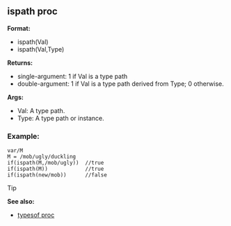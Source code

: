## ispath proc

**Format:**
+   ispath(Val)
+   ispath(Val,Type)

**Returns:**
+   single-argument: 1 if Val is a type path
+   double-argument: 1 if Val is a type path derived from Type; 0
    otherwise.

**Args:**
+   Val: A type path.
+   Type: A type path or instance.
### Example:

```dm
var/M
M = /mob/ugly/duckling
if(ispath(M,/mob/ugly))  //true
if(ispath(M))            //true
if(ispath(new/mob))      //false
```

> [!TIP] 
> **See also:**
> +   [typesof proc](/ref/proc/typesof.md) 